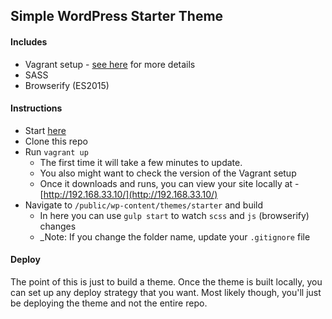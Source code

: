 ## Simple WordPress Starter Theme

#### Includes

- Vagrant setup - [see here](https://box.scotch.io) for more details
- SASS
- Browserify (ES2015)

#### Instructions

- Start [here](https://box.scotch.io)
- Clone this repo
- Run `vagrant up`
  - The first time it will take a few minutes to update.
  - You also might want to check the version of the Vagrant setup
  - Once it downloads and runs, you can view your site locally at - [http://192.168.33.10/](http://192.168.33.10/)
- Navigate to `/public/wp-content/themes/starter` and build
  - In here you can use `gulp start` to watch `scss` and `js` (browserify) changes
  - _Note: If you change the folder name, update your `.gitignore` file

#### Deploy

The point of this is just to build a theme. Once the theme is built locally, you can set up any deploy strategy that you want. Most likely though, you'll just be deploying the theme and not the entire repo.
